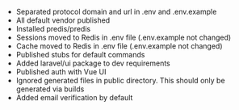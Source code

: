 - Separated protocol domain and url in .env and .env.example
- All default vendor published
- Installed predis/predis
- Sessions moved to Redis in .env file (.env.example not changed)
- Cache moved to Redis in .env file (.env.example not changed)
- Published stubs for default commands
- Added laravel/ui package to dev requirements
- Published auth with Vue UI
- Ignored generated files in public directory. This should only be generated via builds
- Added email verification by default

